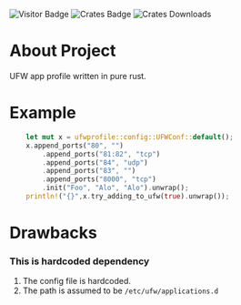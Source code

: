 ![Visitor Badge](https://visitor-badge.laobi.icu/badge?page_id=rust-ufw-app-profile)
![Crates Badge](https://img.shields.io/crates/v/ufwprofile)
![Crates Downloads](https://img.shields.io/crates/d/ufwprofile)

# About Project
UFW app profile written in pure rust.

# Example
```rust
    let mut x = ufwprofile::config::UFWConf::default();
    x.append_ports("80", "")
        .append_ports("81:82", "tcp")
        .append_ports("84", "udp")
        .append_ports("83", "")
        .append_ports("8000", "tcp")
        .init("Foo", "Alo", "Alo").unwrap();
    println!("{}",x.try_adding_to_ufw(true).unwrap());
```
# Drawbacks
### This is hardcoded dependency
1. The config file is hardcoded.
2. The path is assumed to be `/etc/ufw/applications.d`